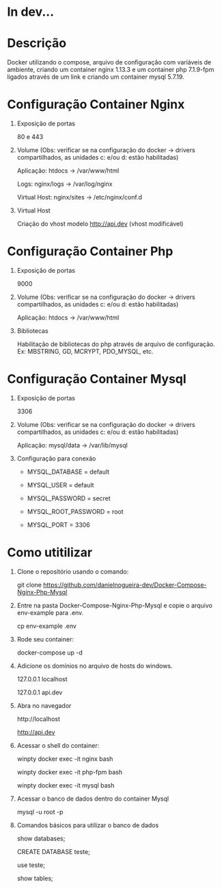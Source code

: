 # In dev...

# Descrição

Docker utilizando o compose, arquivo de configuração com variáveis de ambiente, criando um container nginx 1.13.3 e um container php 7.1.9-fpm ligados através de um link e criando um container mysql 5.7.19.

# Configuração Container Nginx

1. Exposição de portas

	80 e 443

2. Volume (Obs: verificar se na configuração do docker -> drivers compartilhados, as unidades c: e/ou d: estão habilitadas)

	Aplicação: htdocs -> /var/www/html
	
	Logs: nginx/logs -> /var/log/nginx
	
	Virtual Host: nginx/sites -> /etc/nginx/conf.d
	
3. Virtual Host

	Criação do vhost modelo http://api.dev (vhost modificável)

# Configuração Container Php

1. Exposição de portas

	9000

2. Volume (Obs: verificar se na configuração do docker -> drivers compartilhados, as unidades c: e/ou d: estão habilitadas)

	Aplicação: htdocs -> /var/www/html
	
3. Bibliotecas

	Habilitação de bibliotecas do php através de arquivo de configuração. Ex: MBSTRING, GD, MCRYPT, PDO_MYSQL, etc.
	
# Configuração Container Mysql

1. Exposição de portas

	3306

2. Volume (Obs: verificar se na configuração do docker -> drivers compartilhados, as unidades c: e/ou d: estão habilitadas)

	Aplicação: mysql/data -> /var/lib/mysql

3. Configuração para conexão

	- MYSQL_DATABASE      = default
	
    - MYSQL_USER          = default
	
    - MYSQL_PASSWORD      = secret
	
    - MYSQL_ROOT_PASSWORD = root
	
    - MYSQL_PORT          = 3306
	
# Como utitilizar

1. Clone o repositório usando o comando:

   git clone https://github.com/danielnogueira-dev/Docker-Compose-Nginx-Php-Mysql

2. Entre na pasta Docker-Compose-Nginx-Php-Mysql e copie o arquivo env-example para .env.

   cp env-example .env

3. Rode seu container:

   docker-compose up -d

4. Adicione os domínios no arquivo de hosts do windows.

   127.0.0.1 localhost

   127.0.0.1 api.dev

5. Abra no navegador

   http://localhost

   http://api.dev

6. Acessar o shell do container:
    
	winpty docker exec -it nginx bash

	winpty docker exec -it php-fpm bash
	
	winpty docker exec -it mysql bash

7. Acessar o banco de dados dentro do container Mysql

	mysql -u root -p

8. Comandos básicos para utilizar o banco de dados

	show databases;

	CREATE DATABASE teste;
	
	use teste;
	
	show tables;